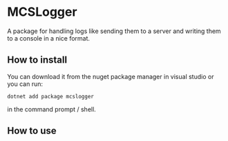 ﻿# MCSLogger
A package for handling logs like sending them to a server and writing them to a console in a nice format. 

## How to install
You can download it from the nuget package manager in visual studio or you can run: 

```dotnet add package mcslogger```

in the command prompt / shell.

## How to use
